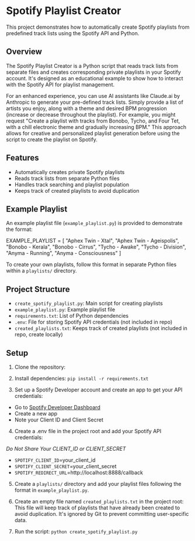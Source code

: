 # Spotify Playlist Creator

This project demonstrates how to automatically create Spotify playlists from predefined track lists using the Spotify API and Python.

## Overview

The Spotify Playlist Creator is a Python script that reads track lists from separate files and creates corresponding private playlists in your Spotify account. It's designed as an educational example to show how to interact with the Spotify API for playlist management.

For an enhanced experience, you can use AI assistants like Claude.ai by Anthropic to generate your pre-defined track lists. Simply provide a list of artists you enjoy, along with a theme and desired BPM progression (increase or decrease throughout the playlist). For example, you might request "Create a playlist with tracks from Bonobo, Tycho, and Four Tet, with a chill electronic theme and gradually increasing BPM." This approach allows for creative and personalized playlist generation before using the script to create the playlist on Spotify.

## Features

- Automatically creates private Spotify playlists
- Reads track lists from separate Python files
- Handles track searching and playlist population
- Keeps track of created playlists to avoid duplication

## Example Playlist

An example playlist file (`example_playlist.py`) is provided to demonstrate the format:

EXAMPLE_PLAYLIST = [
    "Aphex Twin - Xtal",
    "Aphex Twin - Ageispolis",
    "Bonobo - Kerala",
    "Bonobo - Cirrus",
    "Tycho - Awake",
    "Tycho - Division",
    "Anyma - Running",
    "Anyma - Consciousness"
]

To create your own playlists, follow this format in separate Python files within a `playlists/` directory.

## Project Structure

- `create_spotify_playlist.py`: Main script for creating playlists
- `example_playlist.py`: Example playlist file
- `requirements.txt`: List of Python dependencies
- `.env`: File for storing Spotify API credentials (not included in repo)
- `created_playlists.txt`: Keeps track of created playlists (not included in repo, create locally)

## Setup

1. Clone the repository: 

2. Install dependencies:
`pip install -r requirements.txt`

3. Set up a Spotify Developer account and create an app to get your API credentials:

- Go to [Spotify Developer Dashboard](https://developer.spotify.com/dashboard/)
- Create a new app
- Note your Client ID and Client Secret


4. Create a .env file in the project root and add your Spotify API credentials: 

*Do Not Share Your CLIENT_ID or CLIENT_SECRET*

- `SPOTIFY_CLIENT_ID`=your_client_id
- `SPOTIFY_CLIENT_SECRET`=your_client_secret
- `SPOTIFY_REDIRECT_URL`=http://localhost:8888/callback

5. Create a `playlists/` directory and add your playlist files following the format in `example_playlist.py`.


6. Create an empty file named `created_playlists.txt` in the project root:
This file will keep track of playlists that have already been created to avoid duplication. It's ignored by Git to prevent committing user-specific data.

7. Run the script: `python create_spotify_playlist.py`



